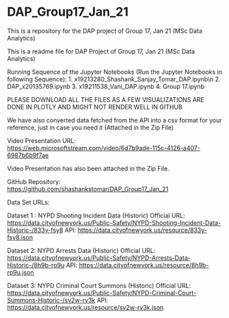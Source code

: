 # DAP_Group17_Jan_21
This is a repository for the DAP project of Group 17, Jan 21 (MSc Data Analytics)

This is a readme file for DAP Project of Group 17, Jan 21 (MSc Data Analytics)

Running Sequence of the Jupyter Notebooks (Run the Jupyter Notebooks in following Sequence):
	1. x19213280_Shashank_Sanjay_Tomar_DAP.ipynb\n
	2. DAP_x20135769.ipynb
	3. x19211538_Vani_DAP.ipynb
	4. Group 17.ipynb

PLEASE DOWNLOAD ALL THE FILES AS A FEW VISUALIZATIONS ARE DONE IN PLOTLY AND MIGHT NOT RENDER WELL IN GITHUB

We have also converted data fetched from the API into a csv format for your reference, just in case you need it (Attached in the Zip File)

Video Presentation URL: https://web.microsoftstream.com/video/6d7b9ade-115c-4126-a407-6987b6b9f7ae

Video Presentation has also been attached in the Zip File. 



GitHub Repository: https://github.com/shashankstomar/DAP_Group17_Jan_21





Data Set URLs:

Dataset 1 : NYPD Shooting Incident Data (Historic)
Official URL: https://data.cityofnewyork.us/Public-Safety/NYPD-Shooting-Incident-Data-Historic-/833y-fsy8
API: https://data.cityofnewyork.us/resource/833y-fsy8.json

Dataset 2: NYPD Arrests Data (Historic)
Official URL: https://data.cityofnewyork.us/Public-Safety/NYPD-Arrests-Data-Historic-/8h9b-rp9u
API: https://data.cityofnewyork.us/resource/8h9b-rp9u.json

Dataset 3: NYPD Criminal Court Summons (Historic)
Official URL: https://data.cityofnewyork.us/Public-Safety/NYPD-Criminal-Court-Summons-Historic-/sv2w-rv3k
API: https://data.cityofnewyork.us/resource/sv2w-rv3k.json
